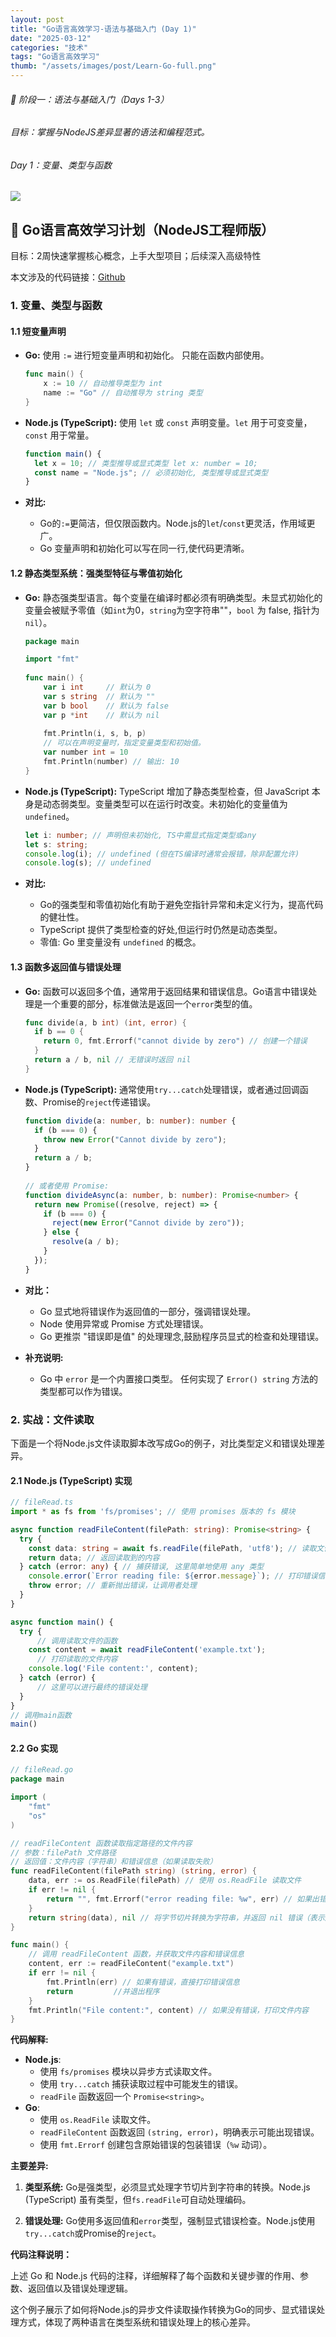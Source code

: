 ```yaml
---
layout: post
title: "Go语言高效学习-语法与基础入门 (Day 1)"
date: "2025-03-12"
categories: "技术"
tags: "Go语言高效学习" 
thumb: "/assets/images/post/Learn-Go-full.png"
---
```


###### 📅 阶段一：语法与基础入门（Days 1-3） 
###### 目标：掌握与NodeJS差异显著的语法和编程范式。 
###### Day 1：变量、类型与函数


![](/assets/images/post/Learn-Go-full.png)

## 🚀 Go语言高效学习计划（NodeJS工程师版）
目标：2周快速掌握核心概念，上手大型项目；后续深入高级特性

本文涉及的代码链接：[Github](https://github.com/SincereMa/Go-Learn)

### 1. 变量、类型与函数

#### 1.1 短变量声明

*   **Go:** 使用 `:=` 进行短变量声明和初始化。 只能在函数内部使用。

    ```go
    func main() {
        x := 10 // 自动推导类型为 int
        name := "Go" // 自动推导为 string 类型
    }
    ```
*   **Node.js (TypeScript):** 使用 `let` 或 `const` 声明变量。`let` 用于可变变量，`const` 用于常量。

    ```typescript
    function main() {
      let x = 10; // 类型推导或显式类型 let x: number = 10;
      const name = "Node.js"; // 必须初始化, 类型推导或显式类型
    }
    ```
*   **对比:**
    *   Go的`:=`更简洁，但仅限函数内。Node.js的`let`/`const`更灵活，作用域更广。
    *   Go 变量声明和初始化可以写在同一行,使代码更清晰。

#### 1.2 静态类型系统：强类型特征与零值初始化

*   **Go:** 静态强类型语言。每个变量在编译时都必须有明确类型。未显式初始化的变量会被赋予零值（如`int`为0，`string`为空字符串""，`bool` 为 false, 指针为 `nil`）。 

    ```go
    package main

    import "fmt"
  
    func main() {
    	var i int     // 默认为 0
    	var s string  // 默认为 ""
    	var b bool    // 默认为 false
    	var p *int    // 默认为 nil
  
    	fmt.Println(i, s, b, p)
        // 可以在声明变量时，指定变量类型和初始值。
        var number int = 10
        fmt.Println(number) // 输出: 10
    }
    ```
*   **Node.js (TypeScript):**  TypeScript 增加了静态类型检查，但 JavaScript 本身是动态弱类型。变量类型可以在运行时改变。未初始化的变量值为`undefined`。

    ```typescript
    let i: number; // 声明但未初始化, TS中需显式指定类型或any
    let s: string;
    console.log(i); // undefined (但在TS编译时通常会报错，除非配置允许)
    console.log(s); // undefined
    ```
*   **对比:**
    *   Go的强类型和零值初始化有助于避免空指针异常和未定义行为，提高代码的健壮性。
    *   TypeScript 提供了类型检查的好处,但运行时仍然是动态类型。
    *   零值: Go 里变量没有 `undefined` 的概念。

#### 1.3 函数多返回值与错误处理

*   **Go:** 函数可以返回多个值，通常用于返回结果和错误信息。Go语言中错误处理是一个重要的部分，标准做法是返回一个`error`类型的值。

    ```go
    func divide(a, b int) (int, error) {
      if b == 0 {
        return 0, fmt.Errorf("cannot divide by zero") // 创建一个错误
      }
      return a / b, nil // 无错误时返回 nil
    }
    ```
*   **Node.js (TypeScript):** 通常使用`try...catch`处理错误，或者通过回调函数、Promise的`reject`传递错误。

    ```typescript
    function divide(a: number, b: number): number {
      if (b === 0) {
        throw new Error("Cannot divide by zero");
      }
      return a / b;
    }
  
    // 或者使用 Promise:
    function divideAsync(a: number, b: number): Promise<number> {
      return new Promise((resolve, reject) => {
        if (b === 0) {
          reject(new Error("Cannot divide by zero"));
        } else {
          resolve(a / b);
        }
      });
    }
    ```
*   **对比：**
    *   Go 显式地将错误作为返回值的一部分，强调错误处理。
    *   Node 使用异常或 Promise 方式处理错误。
    *   Go 更推崇 "错误即是值" 的处理理念,鼓励程序员显式的检查和处理错误。
*   **补充说明:**
    *   Go 中 `error` 是一个内置接口类型。 任何实现了 `Error() string` 方法的类型都可以作为错误。

### 2. 实战：文件读取

下面是一个将Node.js文件读取脚本改写成Go的例子，对比类型定义和错误处理差异。

#### 2.1 Node.js (TypeScript) 实现

```typescript
// fileRead.ts
import * as fs from 'fs/promises'; // 使用 promises 版本的 fs 模块

async function readFileContent(filePath: string): Promise<string> {
  try {
    const data: string = await fs.readFile(filePath, 'utf8'); // 读取文件内容，指定编码
    return data; // 返回读取到的内容
  } catch (error: any) { // 捕获错误, 这里简单地使用 any 类型
    console.error(`Error reading file: ${error.message}`); // 打印错误信息
    throw error; // 重新抛出错误，让调用者处理
  }
}

async function main() {
  try {
      // 调用读取文件的函数
    const content = await readFileContent('example.txt');
      // 打印读取的文件内容
    console.log('File content:', content);
  } catch (error) {
      // 这里可以进行最终的错误处理
  }
}
// 调用main函数
main()
```

#### 2.2 Go 实现

```go
// fileRead.go
package main

import (
	"fmt"
	"os"
)

// readFileContent 函数读取指定路径的文件内容
// 参数：filePath 文件路径
// 返回值：文件内容（字符串）和错误信息（如果读取失败）
func readFileContent(filePath string) (string, error) {
	data, err := os.ReadFile(filePath) // 使用 os.ReadFile 读取文件
	if err != nil {
		return "", fmt.Errorf("error reading file: %w", err) // 如果出错，返回空字符串和格式化错误
	}
	return string(data), nil // 将字节切片转换为字符串，并返回 nil 错误（表示成功）
}

func main() {
    // 调用 readFileContent 函数，并获取文件内容和错误信息
	content, err := readFileContent("example.txt")
	if err != nil {
		fmt.Println(err) // 如果有错误，直接打印错误信息
		return         //并退出程序
	}
	fmt.Println("File content:", content) // 如果没有错误，打印文件内容
}

```

**代码解释:**

*   **Node.js**:
    *   使用 `fs/promises` 模块以异步方式读取文件。
    *   使用 `try...catch` 捕获读取过程中可能发生的错误。
    *   `readFile` 函数返回一个 `Promise<string>`。
*   **Go**:
    *   使用 `os.ReadFile` 读取文件。
    *   `readFileContent` 函数返回 `(string, error)`，明确表示可能出现错误。
    *   使用 `fmt.Errorf` 创建包含原始错误的包装错误（`%w` 动词）。

**主要差异:**

1.  **类型系统:** Go是强类型，必须显式处理字节切片到字符串的转换。Node.js (TypeScript) 虽有类型，但`fs.readFile`可自动处理编码。

2.  **错误处理:** Go使用多返回值和`error`类型，强制显式错误检查。Node.js使用`try...catch`或Promise的`reject`。

**代码注释说明：**

上述 Go 和 Node.js 代码的注释，详细解释了每个函数和关键步骤的作用、参数、返回值以及错误处理逻辑。

这个例子展示了如何将Node.js的异步文件读取操作转换为Go的同步、显式错误处理方式，体现了两种语言在类型系统和错误处理上的核心差异。 

